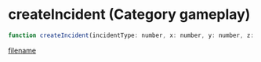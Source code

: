 # createIncident (Category gameplay)

```js
function createIncident(incidentType: number, x: number, y: number, z: number, p5: number, radius: number, outIncidentID: intPtr): Array
```

[filename](createIncident_m.md ':include')